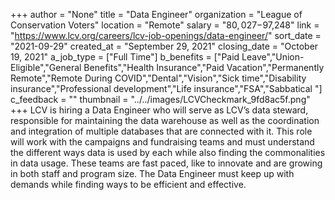 +++
author = "None"
title = "Data Engineer"
organization = "League of Conservation Voters"
location = "Remote"
salary = "$80,027-$97,248"
link = "https://www.lcv.org/careers/lcv-job-openings/data-engineer/"
sort_date = "2021-09-29"
created_at = "September 29, 2021"
closing_date = "October 19, 2021"
a_job_type = ["Full Time"]
b_benefits = ["Paid Leave","Union-Eligible","General Benefits","Health Insurance","Paid Vacation","Permanently Remote","Remote During COVID","Dental","Vision","Sick time","Disability insurance","Professional development","Life insurance","FSA","Sabbatical "]
c_feedback = ""
thumbnail = "../../images/LCVCheckmark_9fd8ac5f.png"
+++
LCV is hiring a Data Engineer who will serve as LCV’s data steward, responsible for maintaining the data warehouse as well as the coordination and integration of multiple databases that are connected with it. This role will work with the campaigns and fundraising teams and must understand the different ways data is used by each while also finding the commonalities in data usage. These teams are fast paced, like to innovate and are growing in both staff and program size. The Data Engineer must keep up with demands while finding ways to be efficient and effective.